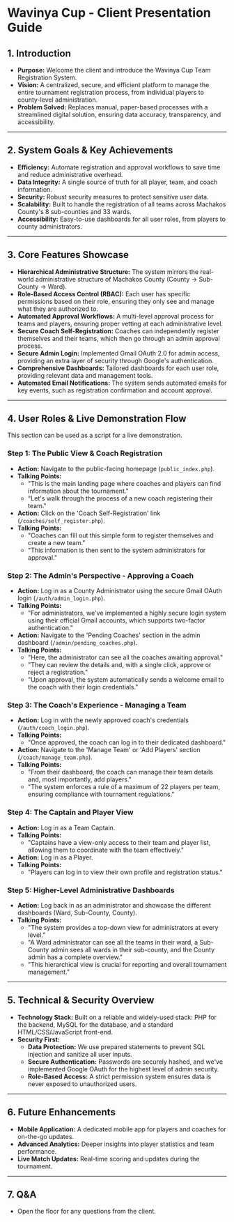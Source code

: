# Wavinya Cup - Client Presentation Guide

## 1. Introduction

- **Purpose:** Welcome the client and introduce the Wavinya Cup Team Registration System.
- **Vision:** A centralized, secure, and efficient platform to manage the entire tournament registration process, from individual players to county-level administration.
- **Problem Solved:** Replaces manual, paper-based processes with a streamlined digital solution, ensuring data accuracy, transparency, and accessibility.

---

## 2. System Goals & Key Achievements

- **Efficiency:** Automate registration and approval workflows to save time and reduce administrative overhead.
- **Data Integrity:** A single source of truth for all player, team, and coach information.
- **Security:** Robust security measures to protect sensitive user data.
- **Scalability:** Built to handle the registration of all teams across Machakos County's 8 sub-counties and 33 wards.
- **Accessibility:** Easy-to-use dashboards for all user roles, from players to county administrators.

---

## 3. Core Features Showcase

- **Hierarchical Administrative Structure:** The system mirrors the real-world administrative structure of Machakos County (County -> Sub-County -> Ward).
- **Role-Based Access Control (RBAC):** Each user has specific permissions based on their role, ensuring they only see and manage what they are authorized to.
- **Automated Approval Workflows:** A multi-level approval process for teams and players, ensuring proper vetting at each administrative level.
- **Secure Coach Self-Registration:** Coaches can independently register themselves and their teams, which then go through an admin approval process.
- **Secure Admin Login:** Implemented Gmail OAuth 2.0 for admin access, providing an extra layer of security through Google's authentication.
- **Comprehensive Dashboards:** Tailored dashboards for each user role, providing relevant data and management tools.
- **Automated Email Notifications:** The system sends automated emails for key events, such as registration confirmation and account approval.

---

## 4. User Roles & Live Demonstration Flow

This section can be used as a script for a live demonstration.

### Step 1: The Public View & Coach Registration

- **Action:** Navigate to the public-facing homepage (`public_index.php`).
- **Talking Points:**
    - "This is the main landing page where coaches and players can find information about the tournament."
    - "Let's walk through the process of a new coach registering their team."
- **Action:** Click on the 'Coach Self-Registration' link (`/coaches/self_register.php`).
- **Talking Points:**
    - "Coaches can fill out this simple form to register themselves and create a new team."
    - "This information is then sent to the system administrators for approval."

### Step 2: The Admin's Perspective - Approving a Coach

- **Action:** Log in as a County Administrator using the secure Gmail OAuth login (`/auth/admin_login.php`).
- **Talking Points:**
    - "For administrators, we've implemented a highly secure login system using their official Gmail accounts, which supports two-factor authentication."
- **Action:** Navigate to the 'Pending Coaches' section in the admin dashboard (`/admin/pending_coaches.php`).
- **Talking Points:**
    - "Here, the administrator can see all the coaches awaiting approval."
    - "They can review the details and, with a single click, approve or reject a registration."
    - "Upon approval, the system automatically sends a welcome email to the coach with their login credentials."

### Step 3: The Coach's Experience - Managing a Team

- **Action:** Log in with the newly approved coach's credentials (`/auth/coach_login.php`).
- **Talking Points:**
    - "Once approved, the coach can log in to their dedicated dashboard."
- **Action:** Navigate to the 'Manage Team' or 'Add Players' section (`/coach/manage_team.php`).
- **Talking Points:**
    - "From their dashboard, the coach can manage their team details and, most importantly, add players."
    - "The system enforces a rule of a maximum of 22 players per team, ensuring compliance with tournament regulations."

### Step 4: The Captain and Player View

- **Action:** Log in as a Team Captain.
- **Talking Points:**
    - "Captains have a view-only access to their team and player list, allowing them to coordinate with the team effectively."
- **Action:** Log in as a Player.
- **Talking Points:**
    - "Players can log in to view their own profile and registration status."

### Step 5: Higher-Level Administrative Dashboards

- **Action:** Log back in as an administrator and showcase the different dashboards (Ward, Sub-County, County).
- **Talking Points:**
    - "The system provides a top-down view for administrators at every level."
    - "A Ward administrator can see all the teams in their ward, a Sub-County admin sees all wards in their sub-county, and the County admin has a complete overview."
    - "This hierarchical view is crucial for reporting and overall tournament management."

---

## 5. Technical & Security Overview

- **Technology Stack:** Built on a reliable and widely-used stack: PHP for the backend, MySQL for the database, and a standard HTML/CSS/JavaScript front-end.
- **Security First:**
    - **Data Protection:** We use prepared statements to prevent SQL injection and sanitize all user inputs.
    - **Secure Authentication:** Passwords are securely hashed, and we've implemented Google OAuth for the highest level of admin security.
    - **Role-Based Access:** A strict permission system ensures data is never exposed to unauthorized users.

---

## 6. Future Enhancements

- **Mobile Application:** A dedicated mobile app for players and coaches for on-the-go updates.
- **Advanced Analytics:** Deeper insights into player statistics and team performance.
- **Live Match Updates:** Real-time scoring and updates during the tournament.

---

## 7. Q&A

- Open the floor for any questions from the client.
